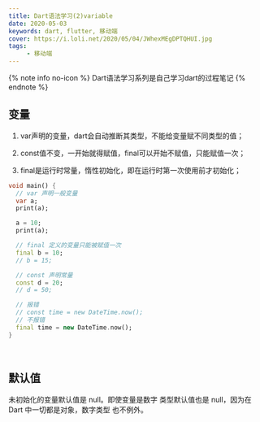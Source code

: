 ```yaml
---
title: Dart语法学习(2)variable
date: 2020-05-03
keywords: dart, flutter, 移动端
cover: https://i.loli.net/2020/05/04/JWhexMEgDPTQHUI.jpg
tags:
     - 移动端
---
```



{% note info no-icon %}
Dart语法学习系列是自己学习dart的过程笔记
{% endnote %}

## 变量

1. var声明的变量，dart会自动推断其类型，不能给变量赋不同类型的值；

2. const值不变，一开始就得赋值，final可以开始不赋值，只能赋值一次；

3. final是运行时常量，惰性初始化，即在运行时第一次使用前才初始化；

```dart
void main() {
  // var 声明一般变量
  var a;
  print(a);

  a = 10;
  print(a);

  // final 定义的变量只能被赋值一次
  final b = 10;
  // b = 15;

  // const 声明常量
  const d = 20;
  // d = 50;

  // 报错
  // const time = new DateTime.now();
  // 不报错
  final time = new DateTime.now();
}
```
<br/>


## 默认值

未初始化的变量默认值是 null。即使变量是数字 类型默认值也是 null，因为在 Dart 中一切都是对象，数字类型 也不例外。
